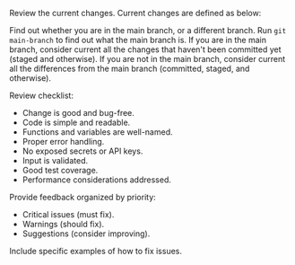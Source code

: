 Review the current changes. Current changes are defined as below:

Find out whether you are in the main branch, or a different branch. Run
`git main-branch` to find out what the main branch is. If you are in the main
branch, consider current all the changes that haven't been committed yet
(staged and otherwise). If you are not in the main branch, consider current all
the differences from the main branch (committed, staged, and otherwise).

Review checklist:

- Change is good and bug-free.
- Code is simple and readable.
- Functions and variables are well-named.
- Proper error handling.
- No exposed secrets or API keys.
- Input is validated.
- Good test coverage.
- Performance considerations addressed.

Provide feedback organized by priority:

- Critical issues (must fix).
- Warnings (should fix).
- Suggestions (consider improving).

Include specific examples of how to fix issues.
